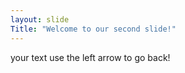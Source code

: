 ```yaml
---
layout: slide
Title: "Welcome to our second slide!"
---
```

your text
use the left arrow to go back! 
